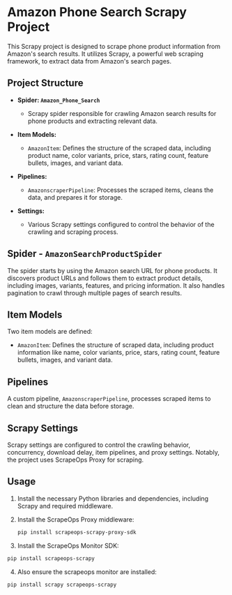# Amazon Phone Search Scrapy Project

This Scrapy project is designed to scrape phone product information from Amazon's search results. It utilizes Scrapy, a powerful web scraping framework, to extract data from Amazon's search pages.

## Project Structure

- **Spider: `Amazon_Phone_Search`**
  - Scrapy spider responsible for crawling Amazon search results for phone products and extracting relevant data.
  
- **Item Models:**
  - `AmazonItem`: Defines the structure of the scraped data, including product name, color variants, price, stars, rating count, feature bullets, images, and variant data.
  
- **Pipelines:**
  - `AmazonscraperPipeline`: Processes the scraped items, cleans the data, and prepares it for storage.
  
- **Settings:**
  - Various Scrapy settings configured to control the behavior of the crawling and scraping process.

## Spider - `AmazonSearchProductSpider`

The spider starts by using the Amazon search URL for phone products. It discovers product URLs and follows them to extract product details, including images, variants, features, and pricing information. It also handles pagination to crawl through multiple pages of search results.

## Item Models

Two item models are defined:
- `AmazonItem`: Defines the structure of scraped data, including product information like name, color variants, price, stars, rating count, feature bullets, images, and variant data.

## Pipelines

A custom pipeline, `AmazonscraperPipeline`, processes scraped items to clean and structure the data before storage.

## Scrapy Settings

Scrapy settings are configured to control the crawling behavior, concurrency, download delay, item pipelines, and proxy settings. Notably, the project uses ScrapeOps Proxy for scraping.

## Usage

1. Install the necessary Python libraries and dependencies, including Scrapy and required middleware.

2. Install the ScrapeOps Proxy middleware:
   ```bash
   pip install scrapeops-scrapy-proxy-sdk 

3. Install the ScrapeOps Monitor SDK:
  ```bash
  pip install scrapeops-scrapy
  ```
4. Also ensure the scrapeops monitor are installed:
 ```bash
pip install scrapy scrapeops-scrapy
```

